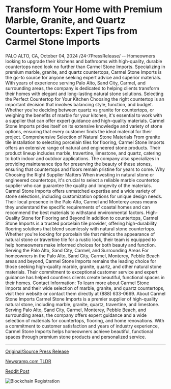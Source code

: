 # Transform Your Home with Premium Marble, Granite, and Quartz Countertops: Expert Tips from Carmel Stone Imports

PALO ALTO, CA, October 04, 2024 /24-7PressRelease/ -- Homeowners looking to upgrade their kitchens and bathrooms with high-quality, durable countertops need look no further than Carmel Stone Imports. Specializing in premium marble, granite, and quartz countertops, Carmel Stone Imports is the go-to source for anyone seeking expert advice and superior materials. With years of experience serving Palo Alto, Sand City, Carmel, and surrounding areas, the company is dedicated to helping clients transform their homes with elegant and long-lasting natural stone solutions.  Selecting the Perfect Countertop for Your Kitchen  Choosing the right countertop is an important decision that involves balancing style, function, and budget. Whether you're deciding between quartz vs granite for countertops, or weighing the benefits of marble for your kitchen, it's essential to work with a supplier that can offer expert guidance and high-quality materials. Carmel Stone Imports prides itself on its extensive knowledge and variety of stone options, ensuring that every customer finds the ideal material for their project.  Comprehensive Selection of Natural Stone Materials  From granite tile installation to selecting porcelain tiles for flooring, Carmel Stone Imports offers an extensive range of natural and engineered stone products. Their product lineup includes marble, travertine, limestone, and quartz, catering to both indoor and outdoor applications. The company also specializes in providing maintenance tips for preserving the beauty of these stones, ensuring that countertops and floors remain pristine for years to come.  Why Choosing the Right Supplier Matters  When investing in natural stone or engineered countertops, it's crucial to select a reliable marble countertop supplier who can guarantee the quality and longevity of the materials. Carmel Stone Imports offers unmatched expertise and a wide variety of stone selections, including customization options for unique design needs. Their local presence in the Palo Alto, Carmel and Monterey areas means they understand the specific requirements of coastal homes and can recommend the best materials to withstand environmental factors.  High-Quality Stone for Flooring and Beyond  In addition to countertops, Carmel Stone Imports is a trusted porcelain tile provider, offering high-durability flooring solutions that blend seamlessly with natural stone countertops. Whether you're looking for porcelain tile that mimics the appearance of natural stone or travertine tile for a rustic look, their team is equipped to help homeowners make informed choices for both beauty and function.  Serving the Palo Alto, Sand City, Carmel, and Surrounding Areas  For homeowners in the Palo Alto, Sand City, Carmel, Monterey, Pebble Beach areas and beyond, Carmel Stone Imports remains the leading choice for those seeking high-quality marble, granite, quartz, and other natural stone materials. Their commitment to exceptional customer service and expert guidance has helped countless clients create beautiful, functional spaces in their homes.  Contact Information:  To learn more about Carmel Stone Imports and their wide selection of marble, granite, and quartz countertops, visit their website or contact them directly at (888) 633-0669.  About Carmel Stone Imports  Carmel Stone Imports is a premier supplier of high-quality natural stone, including marble, granite, quartz, travertine, and limestone. Serving Palo Alto, Sand City, Carmel, Monterey, Pebble Beach, and surrounding areas, the company offers expert guidance and a wide selection of materials for countertops, flooring, and home renovations. With a commitment to customer satisfaction and years of industry experience, Carmel Stone Imports helps homeowners achieve beautiful, functional spaces through premium stone products and personalized service. 

---

[Original/Source Press Release](https://www.24-7pressrelease.com/press-release/514958/transform-your-home-with-premium-marble-granite-and-quartz-countertops-expert-tips-from-carmel-stone-imports)
                    

[Newsramp.com TLDR](None) 



[Reddit Post](https://www.reddit.com/r/Business_NewsRamp/comments/1fvtdas/upgrade_your_home_with_highquality_countertops/) 



![Blockchain Registration](https://cdn.newsramp.app/24-7PressRelease/qrcode/2410/4/herbymD1.webp)